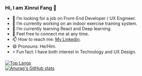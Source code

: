 ### Hi, I am Xinrui Fang 👋

- 👯 I’m looking for a job on Front-End Developer / UX Engineer.
- 🔭 I’m currently working on an indoor exercise training system. 
- 🌱 I’m currently learning React and Deep learning.
- 💬 Feel free to connect me at any time.
- 📫 How to reach me: [My Linkedin](https://www.linkedin.com/in/xinrui-fang/).
- 😄 Pronouns: He/Him.
- ⚡ Fun fact: I have both interest in Technology and UX Design.

[![Top Langs](https://github-readme-stats.vercel.app/api/top-langs/?username=Xinrui-Fang&layout=compact&show_icons=true&theme=radical)](https://github.com/anuraghazra/github-readme-stats)
<br>
[![Anurag's GitHub stats](https://github-readme-stats.vercel.app/api?username=Xinrui-Fang&show_icons=true&theme=radical)](https://github.com/anuraghazra/github-readme-stats)


